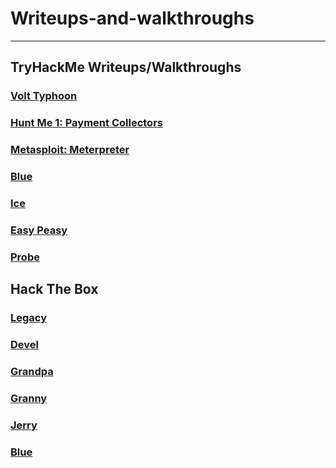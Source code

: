 # Writeups-and-walkthroughs

---

## TryHackMe Writeups/Walkthroughs

### [Volt Typhoon](./(https://github.com/amack3131/Volt-Typhoon/tree/main))
### [Hunt Me 1: Payment Collectors](./Hunt_Me_I.md)
### [Metasploit: Meterpreter](./Metasploit-Meterpreter.md)
### [Blue](./blue.md)
### [Ice](./Ice.md)
### [Easy Peasy](./easy-peasy.md)
### [Probe](./probe.md)

## Hack The Box

### [Legacy](./Legacy.md)
### [Devel](./Devel.md)
### [Grandpa](./Grandpa.md)
### [Granny](./Granny.md)
### [Jerry](./Jerry.md)
### [Blue](./Blue.md)
